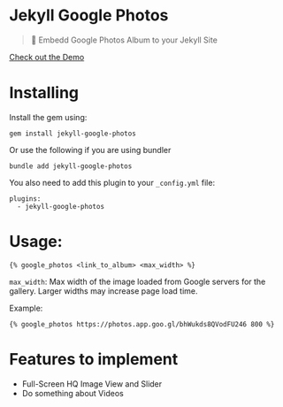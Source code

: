 # Jekyll Google Photos

> 💎 Embedd Google Photos Album to your Jekyll Site

[Check out the Demo](http://chira.ga/trip-to-annecy/)

# Installing

Install the gem using:
```
gem install jekyll-google-photos
```

Or use the following if you are using bundler
```
bundle add jekyll-google-photos
```

You also need to add this plugin to your `_config.yml` file:
```
plugins:
  - jekyll-google-photos
```

# Usage:
```
{% google_photos <link_to_album> <max_width> %}
```
`max_width`: Max width of the image loaded from Google servers for the gallery. Larger widths may increase page load time.

Example:
```
{% google_photos https://photos.app.goo.gl/bhWukds8QVodFU246 800 %}
```

# Features to implement

* Full-Screen HQ Image View and Slider
* Do something about Videos
